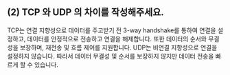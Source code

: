 ## (2) TCP 와 UDP 의 차이를 작성해주세요.

TCP는 연결 지향성으로 데이터를 주고받기 전 3-way handshake를 통하여 연결을 설정하고, 데이터를 안정적으로 전송하고 연결을 해제합니다. 또한 데이터의 순서와 무결성을 보장하며, 재전송 및 흐름 제어를 지원합니다.
UDP는 비연결 지향성으로 연결을 설정하지 않습니다. 따라서 데이터 무결성 및 순서를 보장하지 않지만 데이터 전송을 빠르게 할 수 있습니다.
